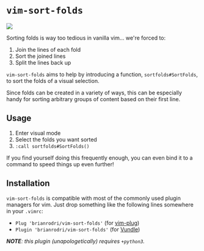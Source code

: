 # `vim-sort-folds`

![](https://raw.github.com/obreitwi/vim-sort-folds/master/doc/demo.gif)

Sorting folds is way too tedious in vanilla vim... we're forced to:
 1. Join the lines of each fold
 2. Sort the joined lines
 3. Split the lines back up

`vim-sort-folds` aims to help by introducing a function, `sortfolds#SortFolds`, to sort the folds of a visual selection.

Since folds can be created in a variety of ways, this can be especially handy for sorting arbitrary groups of content based on their first line.


## Usage

 1. Enter visual mode
 2. Select the folds you want sorted
 3. `:call sortfolds#SortFolds()`
 
If you find yourself doing this frequently enough, you can even bind it to a command to speed things up even further!


## Installation

`vim-sort-folds` is compatible with most of the commonly used plugin managers for vim. Just drop something like the following lines somewhere in your `.vimrc`:

 - `Plug 'brianrodri/vim-sort-folds'` (for [vim-plug](https://github.com/junegunn/vim-plug))
 - `Plugin 'brianrodri/vim-sort-folds'` (for [Vundle](https://github.com/VundleVim/Vundle.vim))

_**NOTE**: this plugin (unapologetically) requires `+python3`._
